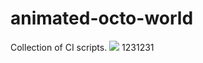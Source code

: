 # animated-octo-world
Collection of CI scripts. 
![](https://travis-ci.org/marek5050/animated-octo-world.svg?branch=master)
1231231
